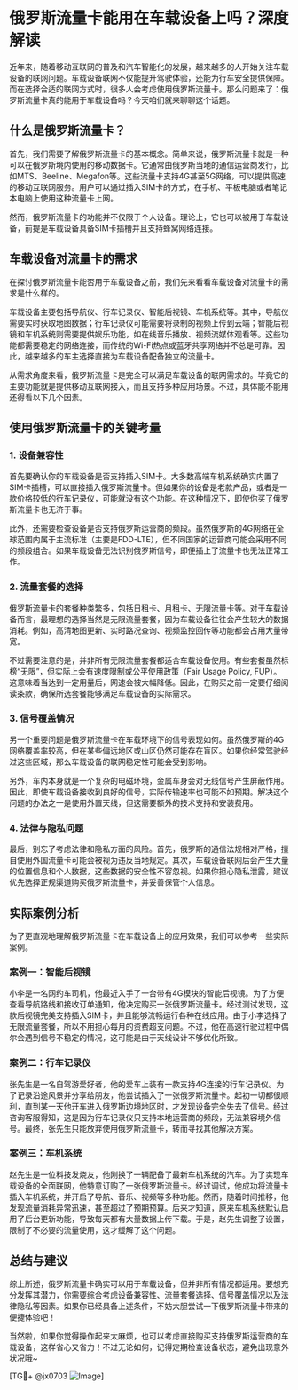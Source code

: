 # 俄罗斯流量卡能用在车载设备上吗？深度解读

近年来，随着移动互联网的普及和汽车智能化的发展，越来越多的人开始关注车载设备的联网问题。车载设备联网不仅能提升驾驶体验，还能为行车安全提供保障。而在选择合适的联网方式时，很多人会考虑使用俄罗斯流量卡。那么问题来了：俄罗斯流量卡真的能用于车载设备吗？今天咱们就来聊聊这个话题。

## 什么是俄罗斯流量卡？

首先，我们需要了解俄罗斯流量卡的基本概念。简单来说，俄罗斯流量卡就是一种可以在俄罗斯境内使用的移动数据卡。它通常由俄罗斯当地的通信运营商发行，比如MTS、Beeline、Megafon等。这些流量卡支持4G甚至5G网络，可以提供高速的移动互联网服务。用户可以通过插入SIM卡的方式，在手机、平板电脑或者笔记本电脑上使用这种流量卡上网。

然而，俄罗斯流量卡的功能并不仅限于个人设备。理论上，它也可以被用于车载设备，前提是车载设备具备SIM卡插槽并且支持蜂窝网络连接。

## 车载设备对流量卡的需求

在探讨俄罗斯流量卡能否用于车载设备之前，我们先来看看车载设备对流量卡的需求是什么样的。

车载设备主要包括导航仪、行车记录仪、智能后视镜、车机系统等。其中，导航仪需要实时获取地图数据；行车记录仪可能需要将录制的视频上传到云端；智能后视镜和车机系统则需要提供娱乐功能，如在线音乐播放、视频流媒体观看等。这些功能都需要稳定的网络连接，而传统的Wi-Fi热点或蓝牙共享网络并不总是可靠。因此，越来越多的车主选择直接为车载设备配备独立的流量卡。

从需求角度来看，俄罗斯流量卡是完全可以满足车载设备的联网需求的。毕竟它的主要功能就是提供移动互联网接入，而且支持多种应用场景。不过，具体能不能用还得看以下几个因素。

## 使用俄罗斯流量卡的关键考量

### 1. **设备兼容性**

首先要确认你的车载设备是否支持插入SIM卡。大多数高端车机系统确实内置了SIM卡插槽，可以直接插入俄罗斯流量卡。但如果你的设备是老款产品，或者是一款价格较低的行车记录仪，可能就没有这个功能。在这种情况下，即使你买了俄罗斯流量卡也无济于事。

此外，还需要检查设备是否支持俄罗斯运营商的频段。虽然俄罗斯的4G网络在全球范围内属于主流标准（主要是FDD-LTE），但不同国家的运营商可能会采用不同的频段组合。如果车载设备无法识别俄罗斯信号，即便插上了流量卡也无法正常工作。

### 2. **流量套餐的选择**

俄罗斯流量卡的套餐种类繁多，包括日租卡、月租卡、无限流量卡等。对于车载设备而言，最理想的选择当然是无限流量套餐，因为车载设备往往会产生较大的数据消耗。例如，高清地图更新、实时路况查询、视频监控回传等功能都会占用大量带宽。

不过需要注意的是，并非所有无限流量套餐都适合车载设备使用。有些套餐虽然标榜“无限”，但实际上会有速度限制或公平使用政策（Fair Usage Policy, FUP）。这意味着当达到一定用量后，网速会被大幅降低。因此，在购买之前一定要仔细阅读条款，确保所选套餐能够满足车载设备的实际需求。

### 3. **信号覆盖情况**

另一个重要问题是俄罗斯流量卡在车载环境下的信号表现如何。虽然俄罗斯的4G网络覆盖率较高，但在某些偏远地区或山区仍然可能存在盲区。如果你经常驾驶经过这些区域，那么车载设备的联网稳定性可能会受到影响。

另外，车内本身就是一个复杂的电磁环境，金属车身会对无线信号产生屏蔽作用。因此，即使车载设备接收到良好的信号，实际传输速率也可能不如预期。解决这个问题的办法之一是使用外置天线，但这需要额外的技术支持和安装费用。

### 4. **法律与隐私问题**

最后，别忘了考虑法律和隐私方面的风险。首先，俄罗斯的通信法规相对严格，擅自使用外国流量卡可能会被视为违反当地规定。其次，车载设备联网后会产生大量的位置信息和个人数据，这些数据的安全性不容忽视。如果你担心隐私泄露，建议优先选择正规渠道购买俄罗斯流量卡，并妥善保管个人信息。

## 实际案例分析

为了更直观地理解俄罗斯流量卡在车载设备上的应用效果，我们可以参考一些实际案例。

### 案例一：智能后视镜

小李是一名网约车司机，他最近入手了一台带有4G模块的智能后视镜。为了方便查看导航路线和接收订单通知，他决定购买一张俄罗斯流量卡。经过测试发现，这款后视镜完美支持插入SIM卡，并且能够流畅运行各种在线应用。由于小李选择了无限流量套餐，所以不用担心每月的资费超支问题。不过，他在高速行驶过程中偶尔会遇到信号不稳定的情况，这可能是由于天线设计不够优化所致。

### 案例二：行车记录仪

张先生是一名自驾游爱好者，他的爱车上装有一款支持4G连接的行车记录仪。为了记录沿途风景并分享给朋友，他尝试插入了一张俄罗斯流量卡。起初一切都很顺利，直到某一天他开车进入俄罗斯边境地区时，才发现设备完全失去了信号。经过咨询客服得知，这是因为行车记录仪只支持本地运营商的频段，无法兼容境外信号。最终，张先生只能放弃使用俄罗斯流量卡，转而寻找其他解决方案。

### 案例三：车机系统

赵先生是一位科技发烧友，他刚换了一辆配备了最新车机系统的汽车。为了实现车载设备的全面联网，他特意订购了一张俄罗斯流量卡。经过调试，他成功将流量卡插入车机系统，并开启了导航、音乐、视频等多种功能。然而，随着时间推移，他发现流量消耗异常迅速，甚至超过了预期预算。后来才知道，原来车机系统默认启用了后台更新功能，导致每天都有大量数据上传下载。于是，赵先生调整了设置，限制了不必要的流量使用，这才缓解了这个问题。

## 总结与建议

综上所述，俄罗斯流量卡确实可以用于车载设备，但并非所有情况都适用。要想充分发挥其潜力，你需要综合考虑设备兼容性、流量套餐选择、信号覆盖情况以及法律隐私等因素。如果你已经具备上述条件，不妨大胆尝试一下俄罗斯流量卡带来的便捷体验吧！

当然啦，如果你觉得操作起来太麻烦，也可以考虑直接购买支持俄罗斯运营商的车载设备，这样省心又省力！不过无论如何，记得定期检查设备状态，避免出现意外状况哦~

[TG💪+ @jx0703 ![Image](https://github.com/user-attachments/assets/dbca1d08-cadb-493c-b0ec-ad6f7a83f270)]